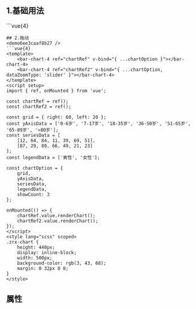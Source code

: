 ## 1.基础用法
<demob05507b62eab />
```vue{4}
<template>
    <bar-chart-4 ref="chartRef" v-bind="chartOption"></bar-chart-4>
</template>
<script setup>
import { ref, onMounted } from 'vue';

const chartRef = ref();

const yAxisData = ['0-6岁', '7-17岁', '18-35岁', '36-50岁', '51-65岁', '65-89岁', '>80岁'];
const seriesData = [
    [12, 64, 84, 11, 39, 69, 51],
    [87, 29, 80, 66, 49, 21, 23]
];
const legendData = ['男性', '女性'];

const chartOption = {
    yAxisData,
    seriesData,
    legendData
};

onMounted(() => chartRef.value.renderChart());
</script>
<style lang="scss" scoped>
.zrx-chart {
    height: 440px;
    background-color: rgb(3, 43, 68);
}
</style>
```
## 2.拖动
<demo6ee3caaf8b27 />
```vue{4}
<template>
    <bar-chart-4 ref="chartRef" v-bind="{ ...chartOption }"></bar-chart-4>
    <bar-chart-4 ref="chartRef2" v-bind="{ ...chartOption, dataZoomType: 'slider' }"></bar-chart-4>
</template>
<script setup>
import { ref, onMounted } from 'vue';

const chartRef = ref();
const chartRef2 = ref();

const grid = { right: 60, left: 20 };
const yAxisData = ['0-6岁', '7-17岁', '18-35岁', '36-50岁', '51-65岁', '65-89岁', '>80岁'];
const seriesData = [
    [12, 64, 84, 11, 39, 69, 51],
    [87, 29, 80, 66, 49, 21, 23]
];
const legendData = ['男性', '女性'];

const chartOption = {
    grid,
	yAxisData,
    seriesData,
    legendData,
    showCount: 3
};

onMounted(() => {
    chartRef.value.renderChart();
    chartRef2.value.renderChart();
});
</script>
<style lang="scss" scoped>
.zrx-chart {
    height: 440px;
    display: inline-block;
    width: 500px;
    background-color: rgb(3, 43, 68);
    margin: 0 32px 0 0;
}
</style>
```
## 属性
<demod4040d06ee76 />
<script setup>
import demob05507b62eab from '../../document/barChart4/1.基础用法.vue'
import demo6ee3caaf8b27 from '../../document/barChart4/2.拖动.vue'
import demod4040d06ee76 from '../../document/barChart4/属性.vue'
</script>